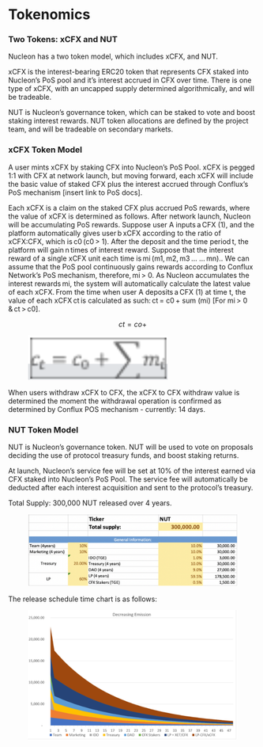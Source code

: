 # Tokenomics

### Two Tokens: xCFX and NUT &#x20;

Nucleon has a two token model, which includes xCFX, and NUT.  &#x20;

xCFX is the interest-bearing ERC20 token that represents CFX staked into Nucleon’s PoS pool and it’s interest accrued in CFX over time. There is one type of xCFX, with an uncapped supply determined algorithmically, and will be tradeable. &#x20;

NUT is Nucleon’s governance token, which can be staked to vote and boost staking interest rewards. NUT token allocations are defined by the project team, and will be tradeable on secondary markets. &#x20;

### xCFX Token Model&#x20;

A user mints xCFX by staking CFX into Nucleon’s PoS Pool. xCFX is pegged 1:1 with CFX at network launch, but moving forward, each xCFX will include the basic value of staked CFX plus the interest accrued through Conflux’s PoS mechanism \[insert link to PoS docs].&#x20;

Each xCFX is a claim on the staked CFX plus accrued PoS rewards, where the value of xCFX is determined as follows. After network launch, Nucleon will be accumulating PoS rewards. Suppose user A inputs a CFX (1), and the platform automatically gives user b xCFX according to the ratio of xCFX:CFX, which is c0 (c0 > 1). After the deposit and the time period t, the platform will gain n times of interest reward. Suppose that the interest reward of a single xCFX unit each time is mi (m1, m2, m3 … … mn).. We can assume that the PoS pool continuously gains rewards according to Conflux Network’s PoS mechanism, therefore, mi > 0. As Nucleon accumulates the interest rewards mi, the system will automatically calculate the latest value of each xCFX. From the time when user A deposits a CFX (1) at time t, the value of each xCFX ct is calculated as such: ct = c0 + sum (mi) \[For mi > 0 & ct > c0]. &#x20;

$$
ct = co +
$$

<figure><img src="../.gitbook/assets/image (20).png" alt=""><figcaption></figcaption></figure>

When users withdraw xCFX to CFX, the xCFX to CFX withdraw value is determined the moment the withdrawal operation is confirmed as determined by Conflux POS mechanism - currently: 14 days.&#x20;

&#x20;

### NUT Token Model&#x20;

NUT is Nucleon’s governance token. NUT will be used to vote on proposals deciding the use of protocol treasury funds, and boost staking returns.&#x20;

At launch, Nucleon’s service fee will be set at 10% of the interest earned via CFX staked into Nucleon’s PoS Pool. The service fee will automatically be deducted after each interest acquisition and sent to the protocol’s treasury. &#x20;

Total Supply: 300,000 NUT released over 4 years. &#x20;

<figure><img src="../.gitbook/assets/image (9) (3).png" alt=""><figcaption></figcaption></figure>

The release schedule time chart is as follows:

<figure><img src="../.gitbook/assets/image (4) (2).png" alt=""><figcaption></figcaption></figure>
